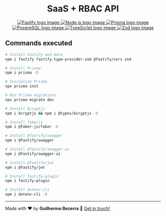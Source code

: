 <h1 align="center">
    <br>
    SaaS + RBAC API
</h1>

<p align="center">
  <a href="https://fastify.io">
    <img alt="Fastify logo image" src="https://img.shields.io/badge/fastify-20232A?style=flat&logo=fastify&logoColor=white">
  </a>

  <a href="https://nodejs.org">
    <img alt="Node.js logo image" src="https://img.shields.io/badge/node.js-v20.16.0-43853D?style=flat&logo=node.js&logoColor=white&labelColor=43853D&color=5a5a5a">
  </a>

  <a href="https://www.prisma.io">
    <img alt="Prisma logo image" src="https://img.shields.io/badge/Prisma-3982CE?style=flat&logo=Prisma&logoColor=white" />
  </a>

  <a href="https://www.postgresql.org">
    <img alt="PosgreSQL logo image" src="https://img.shields.io/badge/PostgreSQL-316192?style=flat-&logo=postgresql&logoColor=white"  />
  </a>

  <a href="https://www.typescriptlang.org">
    <img alt="TypeScript logo image" src="https://img.shields.io/badge/typescript-007acc?style=flat&logo=typescript&logoColor=white">
  </a>

  <a href="https://zod.dev" alt="Zod - TypeScript-first schema validation with static type inference">
    <img alt="Zod logo image" src="https://img.shields.io/badge/Zod-274d82?style=flat&logo=zod&logoColor=white" />
  </a>
</p>

## Commands executed

```bash
# Install Fastify and more
npm i fastify fastify-type-provider-zod @fastify/cors zod

# Install Prisma
npm i prisma -D  

# Inicialize Prisma
npx prisma init  

# Run Prisma migrations
npx prisma migrate dev

# Install bcryptjs
npm i bcryptjs && npm i @types/bcryptjs -D

# Install fakerjs
npm i @faker-js/faker -D

# Install @fastify/swagger
npm i @fastify/swagger

# Install @fastify/swagger-ui
npm i @fastify/swagger-ui

# Install @fastify/jwt
npm i @fastify/jwt

# Install fastify-plugin 
npm i fastify-plugin 

# Install dotenv-cli
npm i dotenv-cli -D
```

---
Made with ❤️ by **Guilherme Bezerra** 👋 [Get in touch!](https://www.linkedin.com/in/gbdsantos)
